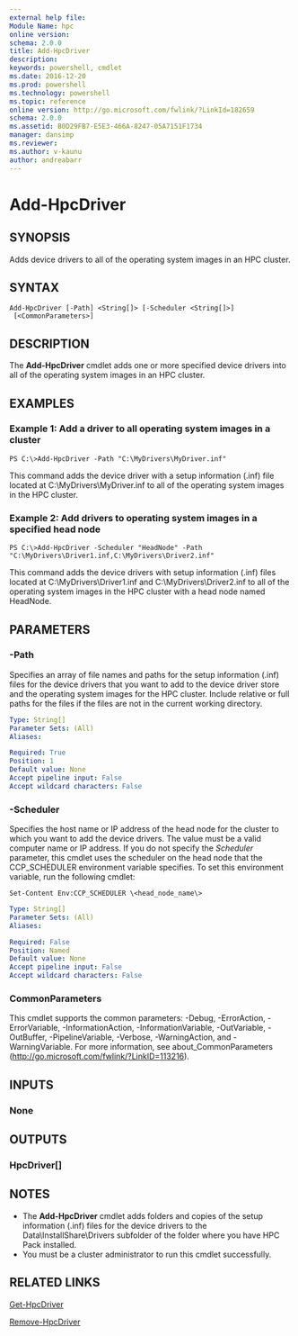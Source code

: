 ```yaml
---
external help file: 
Module Name: hpc
online version:
schema: 2.0.0
title: Add-HpcDriver
description:
keywords: powershell, cmdlet
ms.date: 2016-12-20
ms.prod: powershell
ms.technology: powershell
ms.topic: reference
online version: http://go.microsoft.com/fwlink/?LinkId=182659
schema: 2.0.0
ms.assetid: B0D29FB7-E5E3-466A-8247-05A7151F1734
manager: dansimp
ms.reviewer:
ms.author: v-kaunu
author: andreabarr
---
```


# Add-HpcDriver

## SYNOPSIS
Adds device drivers to all of the operating system images in an HPC cluster.

## SYNTAX

```
Add-HpcDriver [-Path] <String[]> [-Scheduler <String[]>]
 [<CommonParameters>]
```

## DESCRIPTION
The **Add-HpcDriver** cmdlet adds one or more specified device drivers into all of the operating system images in an HPC cluster.

## EXAMPLES

### Example 1: Add a driver to all operating system images in a cluster
```
PS C:\>Add-HpcDriver -Path "C:\MyDrivers\MyDriver.inf"
```

This command adds the device driver with a setup information (.inf) file located at C:\MyDrivers\MyDriver.inf to all of the operating system images in the HPC cluster.

### Example 2: Add drivers to operating system images in a specified head node
```
PS C:\>Add-HpcDriver -Scheduler "HeadNode" -Path "C:\MyDrivers\Driver1.inf,C:\MyDrivers\Driver2.inf"
```

This command adds the device drivers with setup information (.inf) files located at C:\MyDrivers\Driver1.inf and C:\MyDrivers\Driver2.inf to all of the operating system images in the HPC cluster with a head node named HeadNode.

## PARAMETERS

### -Path
Specifies an array of file names and paths for the setup information (.inf) files for the device drivers that you want to add to the device driver store and the operating system images for the HPC cluster.
Include relative or full paths for the files if the files are not in the current working directory.

```yaml
Type: String[]
Parameter Sets: (All)
Aliases:

Required: True
Position: 1
Default value: None
Accept pipeline input: False
Accept wildcard characters: False
```

### -Scheduler
Specifies the host name or IP address of the head node for the cluster to which you want to add the device drivers.
The value must be a valid computer name or IP address.
If you do not specify the *Scheduler* parameter, this cmdlet uses the scheduler on the head node that the CCP_SCHEDULER environment variable specifies.
To set this environment variable, run the following cmdlet:

`Set-Content Env:CCP_SCHEDULER \<head_node_name\>`

```yaml
Type: String[]
Parameter Sets: (All)
Aliases:

Required: False
Position: Named
Default value: None
Accept pipeline input: False
Accept wildcard characters: False
```

### CommonParameters
This cmdlet supports the common parameters: -Debug, -ErrorAction, -ErrorVariable, -InformationAction, -InformationVariable, -OutVariable, -OutBuffer, -PipelineVariable, -Verbose, -WarningAction, and -WarningVariable. For more information, see about_CommonParameters (http://go.microsoft.com/fwlink/?LinkID=113216).

## INPUTS

### None

## OUTPUTS

### HpcDriver[]

## NOTES
* The **Add-HpcDriver** cmdlet adds folders and copies of the setup information (.inf) files for the device drivers to the Data\InstallShare\Drivers subfolder of the folder where you have HPC Pack installed.
* You must be a cluster administrator to run this cmdlet successfully.

## RELATED LINKS

[Get-HpcDriver](./Get-HpcDriver.md)

[Remove-HpcDriver](./Remove-HpcDriver.md)
